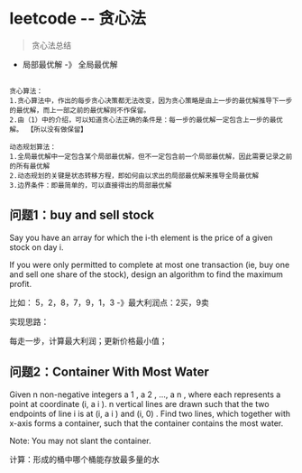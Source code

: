 # leetcode --  贪心法

> 贪心法总结

* 局部最优解 -》 全局最优解


``` 贪心和DP的区别？

贪心算法： 
1.贪心算法中，作出的每步贪心决策都无法改变，因为贪心策略是由上一步的最优解推导下一步的最优解，而上一部之前的最优解则不作保留。 
2.由（1）中的介绍，可以知道贪心法正确的条件是：每一步的最优解一定包含上一步的最优解。 【所以没有做保留】

动态规划算法： 
1.全局最优解中一定包含某个局部最优解，但不一定包含前一个局部最优解，因此需要记录之前的所有最优解 
2.动态规划的关键是状态转移方程，即如何由以求出的局部最优解来推导全局最优解 
3.边界条件：即最简单的，可以直接得出的局部最优解

```


## 问题1：buy and sell stock 

Say you have an array for which the i-th element is the price of a given stock on day i.

If you were only permitted to complete at most one transaction (ie, buy one and sell one share of the stock), design an algorithm to find the maximum profit.

比如：
5，2，8，7，9，1，3  -》最大利润点：2买，9卖  

实现思路：

每走一步，计算最大利润；更新价格最小值；





## 问题2：Container With Most Water

Given n non-negative integers a 1 , a 2 , ..., a n , where each represents a point at coordinate (i, a i ). n vertical lines are drawn such that the two endpoints of line i is at (i, a i ) and (i, 0) . Find two lines, which together with x-axis forms a container, such that the container contains the most water.

Note: You may not slant the container.


计算：形成的桶中哪个桶能存放最多量的水






